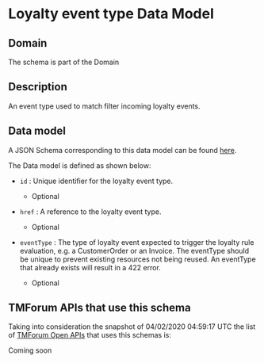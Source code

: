 # Loyalty event type Data Model

## Domain

The  schema is part of the  Domain

## Description

An event type used to match filter incoming loyalty events.

## Data model

A JSON Schema corresponding to this data model can be found
[here](https://github.com/tmforum-rand/schemas/blob/candidates/Product/LoyaltyEventType.schema.json).

The Data model is defined as shown below:

- `id` : Unique identifier for the loyalty event type.

  - Optional


- `href` : A reference to the loyalty event type.

  - Optional


- `eventType` : The type of loyalty event expected to trigger the loyalty rule evaluation, e.g. a CustomerOrder or an Invoice. The eventType should be unique to prevent existing resources not being reused. An eventType that already exists will result in a 422 error.

  - Optional






## TMForum APIs that use this schema

Taking into consideration the snapshot of 04/02/2020 04:59:17 UTC the list of [TMForum Open APIs](https://www.tmforum.org/open-apis/) that uses this schemas is:

Coming soon